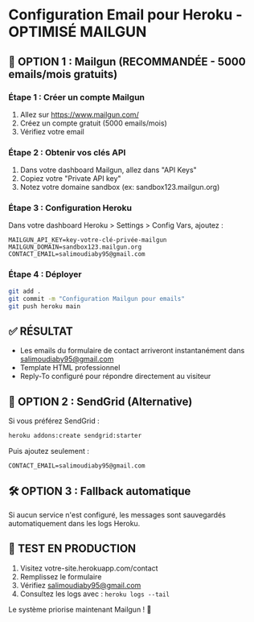 # Configuration Email pour Heroku - OPTIMISÉ MAILGUN

## 🚀 OPTION 1 : Mailgun (RECOMMANDÉE - 5000 emails/mois gratuits)

### Étape 1 : Créer un compte Mailgun
1. Allez sur https://www.mailgun.com/
2. Créez un compte gratuit (5000 emails/mois)
3. Vérifiez votre email

### Étape 2 : Obtenir vos clés API
1. Dans votre dashboard Mailgun, allez dans "API Keys"
2. Copiez votre "Private API key"
3. Notez votre domaine sandbox (ex: sandbox123.mailgun.org)

### Étape 3 : Configuration Heroku
Dans votre dashboard Heroku > Settings > Config Vars, ajoutez :
```
MAILGUN_API_KEY=key-votre-clé-privée-mailgun
MAILGUN_DOMAIN=sandbox123.mailgun.org
CONTACT_EMAIL=salimoudiaby95@gmail.com
```

### Étape 4 : Déployer
```bash
git add .
git commit -m "Configuration Mailgun pour emails"
git push heroku main
```

## ✅ RÉSULTAT
- Les emails du formulaire de contact arriveront instantanément dans salimoudiaby95@gmail.com
- Template HTML professionnel
- Reply-To configuré pour répondre directement au visiteur

## 🔄 OPTION 2 : SendGrid (Alternative)
Si vous préférez SendGrid :
```bash
heroku addons:create sendgrid:starter
```
Puis ajoutez seulement :
```
CONTACT_EMAIL=salimoudiaby95@gmail.com
```

## 🛠️ OPTION 3 : Fallback automatique
Si aucun service n'est configuré, les messages sont sauvegardés automatiquement dans les logs Heroku.

## 📧 TEST EN PRODUCTION
1. Visitez votre-site.herokuapp.com/contact
2. Remplissez le formulaire
3. Vérifiez salimoudiaby95@gmail.com
4. Consultez les logs avec : `heroku logs --tail`

Le système priorise maintenant Mailgun ! 🎉
